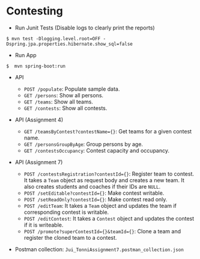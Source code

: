 # Contesting

- Run Junit Tests (Disable logs to clearly print the reports)

```
$ mvn test -Dlogging.level.root=OFF -Dspring.jpa.properties.hibernate.show_sql=false
```

- Run App

```
$  mvn spring-boot:run
```

- API
    - `POST /populate`: Populate sample data.
    - `GET /persons`: Show all persons.
    - `GET /teams`: Show all teams.
    - `GET /contests`: Show all contests.

- API (Assignment 4)
  - `GET /teamsByContest?contestName={}`: Get teams for a given contest name.
  - `GET /personsGroupByAge`: Group persons by age.
  - `GET /contestsOccupancy`: Contest capacity and occupancy.

- API (Assignment 7)
  - `POST /contestsRegistration?contestId={}`: Register team to contest. It takes a `Team` object as request body and creates a new team. It also creates students and coaches if their IDs are `NULL`.
  - `POST /setEditable?contestId={}`: Make contest writable.
  - `POST /setReadOnly?contestId={}`: Make contest read only.
  - `POST /editTeam`: It takes a `Team` object and updates the team if corresponding contest is writable.
  - `POST /editContest`: It takes a `Contest` object and updates the contest if it is writeable.
  - `POST /promote?superContestId={}&teamId={}`: Clone a team and register the cloned team to a contest.

- Postman collection: `Jui_TonniAssignment7.postman_collection.json`